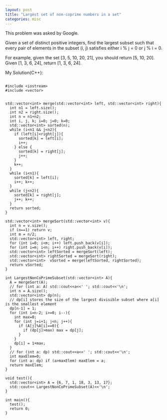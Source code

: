 ```yaml
---
layout: post
title: "Largest set of non-coprime numbers in a set"
categories: misc
---
```


This problem was asked by Google.

Given a set of distinct positive integers, find the largest subset such that every pair of elements in the subset (i, j) satisfies either i % j = 0 or j % i = 0.

For example, given the set [3, 5, 10, 20, 21], you should return [5, 10, 20]. Given [1, 3, 6, 24], return [1, 3, 6, 24].


My Solution(C++):
```

#include <iostream>
#include <vector>


std::vector<int> merge(std::vector<int> left, std::vector<int> right){
  int n1 = left.size();
  int n2 = right.size();
  int n = n1+n2;
  int i, j, k; i=0; j=0; k=0;
  std::vector<int> sorted(n);
  while (i<n1 && j<n2){
    if (left[i]<right[j]){
      sorted[k] = left[i];
      i++;
    } else {
      sorted[k] = right[j];
      j++;
    }
    k++;
  }
  while (i<n1){
    sorted[k] = left[i];
    i++; k++;
  }
  while (j<n2){
    sorted[k] = right[j];
    j++; k++;
  }
  return sorted;
}

std::vector<int> mergeSort(std::vector<int> v){
  int n = v.size();
  if (n==1) return v;
  int m = n/2;
  std::vector<int> left, right;
  for (int i=0; i<m; i++) left.push_back(v[i]);
  for (int i=m; i<n; i++) right.push_back(v[i]);
  std::vector<int> leftSorted = mergeSort(left);
  std::vector<int> rightSorted = mergeSort(right);
  std::vector<int>  vSorted = merge(leftSorted, rightSorted);
  return vSorted;
}

int LargestNonCoPrimeSubset(std::vector<int> A){
  A = mergeSort(A);
  // for (int a: A) std::cout<<a<<' '; std::cout<<'\n';
  int n = A.size();
  std::vector<int> dp(n);
  // dp[i] stores the size of the largest divisible subset where a[i] is the smallest element
  dp[n-1] = 1;
  for (int i=n-2; i>=0; i--){
    int max=0;
    for (int j=i+1; j<n; j++){
      if (A[j]%A[i]==0){
        if (dp[j]>max) max = dp[j];
      }
    }
    dp[i] = 1+max;
  }
  // for (int a: dp) std::cout<<a<<' '; std::cout<<'\n';
  int maxElem=0;
  for (int a: dp) if (a>maxElem) maxElem = a;
  return maxElem;
}

void test(){
  std::vector<int> A = {6, 7, 1, 18, 3, 13, 17};
  std::cout<< LargestNonCoPrimeSubset(A)<<'\n';
}

int main(){
  test();
  return 0;
}
```
